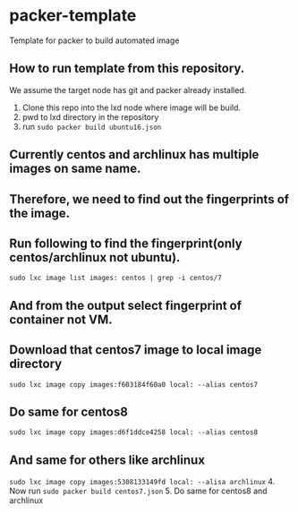 # packer-template
Template for packer to build automated image

## How to run template from this repository.
We assume the target node has git and packer already installed.
1. Clone this repo into the lxd node where image will be build.
2. pwd to lxd directory in the repository
3. run `sudo packer build ubuntu16.json`

## Currently centos and archlinux has multiple images on same name.
## Therefore, we need to find out the fingerprints of the image.
## Run following to find the fingerprint(only centos/archlinux not ubuntu).
`sudo lxc image list images: centos | grep -i centos/7`
## And from the output select fingerprint of container not VM.
## Download that centos7 image to local image directory
`sudo lxc image copy images:f603184f60a0 local: --alias centos7`
## Do same for centos8 
`sudo lxc image copy images:d6f1ddce4258 local: --alias centos8`
## And same for others like archlinux
`sudo lxc image copy images:5308133149fd local: --alisa archlinux`
4. Now run `sudo packer build centos7.json`
5. Do same for centos8 and archlinux




